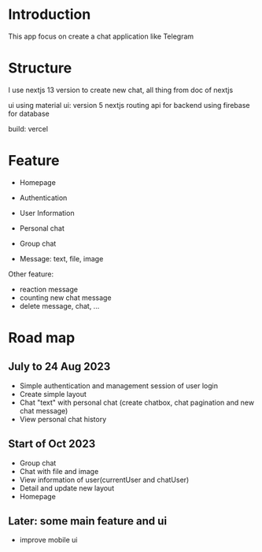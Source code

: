 # Introduction

This app focus on create a chat application like Telegram

# Structure

I use nextjs 13 version to create new chat, all thing from doc of nextjs

ui using material ui: version 5
nextjs routing api for backend
using firebase for database

build: vercel

# Feature

- Homepage

- Authentication
- User Information

- Personal chat
- Group chat
- Message: text, file, image

Other feature:

- reaction message
- counting new chat message
- delete message, chat, ...

# Road map

## July to 24 Aug 2023

- Simple authentication and management session of user login
- Create simple layout
- Chat "text" with personal chat (create chatbox, chat pagination and new chat message)
- View personal chat history

## Start of Oct 2023

- Group chat
- Chat with file and image
- View information of user(currentUser and chatUser)
- Detail and update new layout
- Homepage

## Later: some main feature and ui

- improve mobile ui
